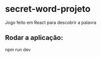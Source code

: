# secret-word-projeto
 Jogo feito em React para descobrir a palavra
 
 ## Rodar a aplicação:
 npm run dev
